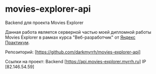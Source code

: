 # movies-explorer-api
Backend для проекта Movies Explorer

Данная работа является серверной частью моей дипломной работы Movies Explorer в рамках курса "Веб-разработчик" от [Яндекс Практикум](https://practicum.yandex.ru/).


Репозиторий: [https://github.com/darkmyrrh/movies-explorer-api]

Ссылки на проект:
Backend [https://api.movies-explorer.myrrh.ru]
IP [82.146.54.59]
